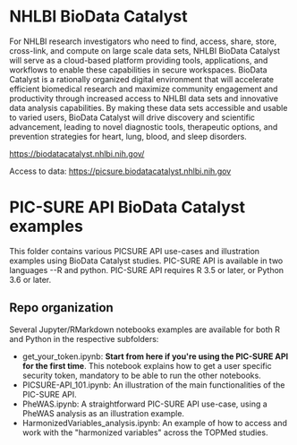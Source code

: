 # NHLBI BioData Catalyst
For NHLBI research investigators who need to find, access, share, store, cross-link, and compute on large scale data sets, NHLBI BioData Catalyst will serve as a cloud-based platform providing tools, applications, and workflows to enable these capabilities in secure workspaces. BioData Catalyst is a rationally organized digital environment that will accelerate efficient biomedical research and maximize community engagement and productivity through increased access to NHLBI data sets and innovative data analysis capabilities. By making these data sets accessible and usable to varied users, BioData Catalyst will drive discovery and scientific advancement, leading to novel diagnostic tools, therapeutic options, and prevention strategies for heart, lung, blood, and sleep disorders.

https://biodatacatalyst.nhlbi.nih.gov/

Access to data: https://picsure.biodatacatalyst.nhlbi.nih.gov

# PIC-SURE API BioData Catalyst examples
This folder contains various PICSURE API use-cases and illustration examples using BioData Catalyst studies. PIC-SURE API is available in two languages --R and python. PIC-SURE API requires R 3.5 or later, or Python 3.6 or later.

## Repo organization

Several Jupyter/RMarkdown notebooks examples are available for both R and Python in the respective subfolders:
  - get_your_token.ipynb: **Start from here if you're using the PIC-SURE API for the first time**. This notebook explains how to get a user specific security token, mandatory to be able to run the other notebooks.
  - PICSURE-API_101.ipynb: An illustration of the main functionalities of the PIC-SURE API.
  - PheWAS.ipynb: A straightforward PIC-SURE API use-case, using a PheWAS analysis as an illustration example.
  - HarmonizedVariables_analysis.ipynb: An example of how to access and work with the "harmonized variables" across the TOPMed studies.
